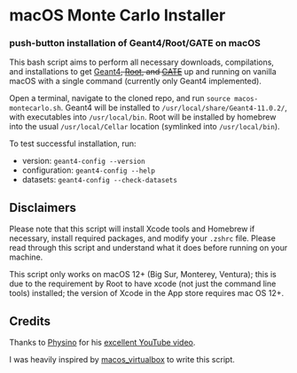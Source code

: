 # macOS Monte Carlo Installer
### push-button installation of Geant4/Root/GATE on macOS

This bash script aims to perform all necessary downloads, compilations, and installations to get [Geant4](https://geant4.web.cern.ch)~~, [Root](https://root.cern.ch), and [GATE](http://www.opengatecollaboration.org)~~ up and running on vanilla macOS with a single command (currently only Geant4 implemented).

Open a terminal, navigate to the cloned repo, and run `source macos-montecarlo.sh`. Geant4 will be installed to `/usr/local/share/Geant4-11.0.2/`, with executables into `/usr/local/bin`. Root will be installed by homebrew into the usual `/usr/local/Cellar` location (symlinked into `/usr/local/bin`).

To test successful installation, run:
- version: `geant4-config --version`
- configuration: `geant4-config --help`
- datasets: `geant4-config --check-datasets`

## Disclaimers

Please note that this script will install Xcode tools and Homebrew if necessary, install required packages, and modify your `.zshrc` file. Please read through this script and understand what it does before running on your machine. 

This script only works on macOS 12+ (Big Sur, Monterey, Ventura); this is due to the requirement by Root to have xcode (not just the command line tools) installed; the version of Xcode in the App store requires mac OS 12+.

## Credits

Thanks to [Physino](https://www.youtube.com/c/PhysinoXyz) for his [excellent YouTube video](https://www.youtube.com/watch?v=Qk34s9xIF_4&t=839s).

I was heavily inspired by [macos_virtualbox](https://github.com/myspaghetti/macos-virtualbox) to write this script.